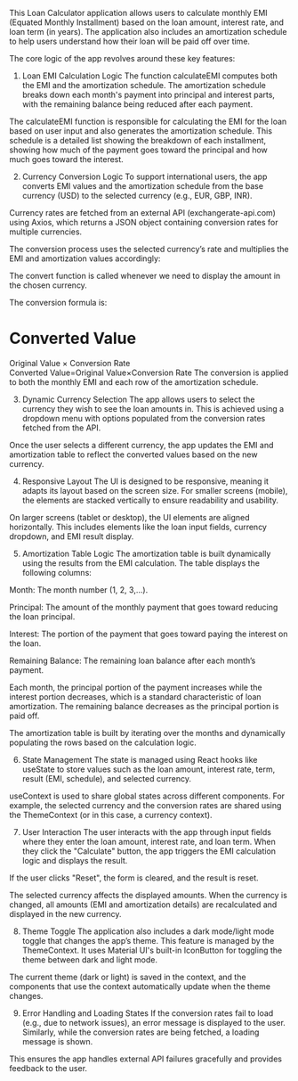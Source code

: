 This Loan Calculator application allows users to calculate monthly EMI (Equated Monthly Installment) based on the loan amount, interest rate, and loan term (in years). The application also includes an amortization schedule to help users understand how their loan will be paid off over time.

The core logic of the app revolves around these key features:

1. Loan EMI Calculation Logic
The function calculateEMI computes both the EMI and the amortization schedule. The amortization schedule breaks down each month's payment into principal and interest parts, with the remaining balance being reduced after each payment.

The calculateEMI function is responsible for calculating the EMI for the loan based on user input and also generates the amortization schedule. This schedule is a detailed list showing the breakdown of each installment, showing how much of the payment goes toward the principal and how much goes toward the interest.

2. Currency Conversion Logic
To support international users, the app converts EMI values and the amortization schedule from the base currency (USD) to the selected currency (e.g., EUR, GBP, INR).

Currency rates are fetched from an external API (exchangerate-api.com) using Axios, which returns a JSON object containing conversion rates for multiple currencies.

The conversion process uses the selected currency’s rate and multiplies the EMI and amortization values accordingly:

The convert function is called whenever we need to display the amount in the chosen currency.

The conversion formula is:

Converted Value
=
Original Value
×
Conversion Rate
Converted Value=Original Value×Conversion Rate
The conversion is applied to both the monthly EMI and each row of the amortization schedule.

3. Dynamic Currency Selection
The app allows users to select the currency they wish to see the loan amounts in. This is achieved using a dropdown menu with options populated from the conversion rates fetched from the API.

Once the user selects a different currency, the app updates the EMI and amortization table to reflect the converted values based on the new currency.

4. Responsive Layout
The UI is designed to be responsive, meaning it adapts its layout based on the screen size. For smaller screens (mobile), the elements are stacked vertically to ensure readability and usability.

On larger screens (tablet or desktop), the UI elements are aligned horizontally. This includes elements like the loan input fields, currency dropdown, and EMI result display.

5. Amortization Table Logic
The amortization table is built dynamically using the results from the EMI calculation. The table displays the following columns:

Month: The month number (1, 2, 3,...).

Principal: The amount of the monthly payment that goes toward reducing the loan principal.

Interest: The portion of the payment that goes toward paying the interest on the loan.

Remaining Balance: The remaining loan balance after each month’s payment.

Each month, the principal portion of the payment increases while the interest portion decreases, which is a standard characteristic of loan amortization. The remaining balance decreases as the principal portion is paid off.

The amortization table is built by iterating over the months and dynamically populating the rows based on the calculation logic.

6. State Management
The state is managed using React hooks like useState to store values such as the loan amount, interest rate, term, result (EMI, schedule), and selected currency.

useContext is used to share global states across different components. For example, the selected currency and the conversion rates are shared using the ThemeContext (or in this case, a currency context).

7. User Interaction
The user interacts with the app through input fields where they enter the loan amount, interest rate, and loan term. When they click the "Calculate" button, the app triggers the EMI calculation logic and displays the result.

If the user clicks "Reset", the form is cleared, and the result is reset.

The selected currency affects the displayed amounts. When the currency is changed, all amounts (EMI and amortization details) are recalculated and displayed in the new currency.

8. Theme Toggle
The application also includes a dark mode/light mode toggle that changes the app’s theme. This feature is managed by the ThemeContext. It uses Material UI's built-in IconButton for toggling the theme between dark and light mode.

The current theme (dark or light) is saved in the context, and the components that use the context automatically update when the theme changes.

9. Error Handling and Loading States
If the conversion rates fail to load (e.g., due to network issues), an error message is displayed to the user. Similarly, while the conversion rates are being fetched, a loading message is shown.

This ensures the app handles external API failures gracefully and provides feedback to the user.
